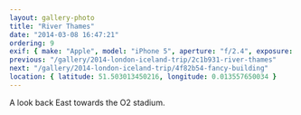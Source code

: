 ```yaml
---
layout: gallery-photo
title: "River Thames"
date: "2014-03-08 16:47:21"
ordering: 9
exif: { make: "Apple", model: "iPhone 5", aperture: "f/2.4", exposure: "1/2008" }
previous: "/gallery/2014-london-iceland-trip/2c1b931-river-thames"
next: "/gallery/2014-london-iceland-trip/4f82b54-fancy-building"
location: { latitude: 51.503013450216, longitude: 0.013557650034 }
---
```


A look back East towards the O2 stadium.
